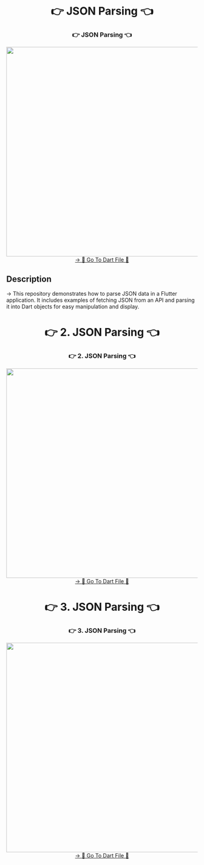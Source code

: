 <h1 align="center">👉 JSON Parsing 👈</h1>

<h3 align="center">👉 JSON Parsing 👈</h3>
<div align="center">
  
  <img height="550"  src="https://github.com/user-attachments/assets/c5b20f61-5855-45e0-ab3d-d54d2c83c406" />
</div>
<div align="center">
<a href="https://github.com/YashuPatel1724/Json_Data/tree/master/lib/jsonParsing">-> 📂 Go To Dart File 📂 </a>
</div>

## Description
-> This repository demonstrates how to parse JSON data in a Flutter application. It includes examples of fetching JSON from an API and parsing it into Dart objects for easy manipulation and display.

<h1 align="center">👉 2. JSON Parsing  👈</h1>

<h3 align="center">👉 2. JSON Parsing 👈</h3>
<div align="center">

  <img height="550"  src="https://github.com/user-attachments/assets/72cfa1a3-1936-41b4-b02b-1ca896d81007" />
</div>
<div align="center">
<a href="https://github.com/YashuPatel1724/Json_Data/tree/master/lib/NestedJson">-> 📂 Go To Dart File 📂 </a>
</div>

<h1 align="center">👉 3. JSON Parsing  👈</h1>

<h3 align="center">👉 3. JSON Parsing 👈</h3>
<div align="center">

  <img height="550"  src="https://github.com/user-attachments/assets/72cfa1a3-1936-41b4-b02b-1ca896d81007" />
</div>
<div align="center">
<a href="https://github.com/YashuPatel1724/Json_Data/tree/master/lib/post%20json">-> 📂 Go To Dart File 📂 </a>
</div>
